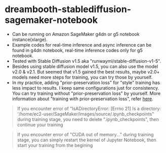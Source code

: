 # dreambooth-stablediffusion-sagemaker-notebook  
 
* Can be running on Amazon SageMaker g4dn or g5 notebook instance(xlarge).
* Example codes for real-time inference and async inference can be found in g4dn notebook, real-time inference codes only for g5 notebook.
* Tested with Stable Diffusion v1.5 aka "runwayml/stable-diffusion-v1-5".
* Besides using stable diffusion model v1.5, you can also use the model v2.0 & v2.1. But seemed that v1.5 gained the best results, maybe v2.0+ models need more steps for training, you can try those by yourself.
* In my practice, adding "prior-preservation loss" for "style" training has less impact to results. I keep same configurations just for consistency. You can try training without "prior-preservation loss" by yourself. More information about "training with prior-preservation loss", refer [here](https://github.com/huggingface/diffusers/tree/main/examples/dreambooth#training-with-prior-preservation-loss).  


> If you encounter error of "IsADirectoryError: [Errno 21] Is a directory: '/home/ec2-user/SageMaker/images/source/.ipynb_checkpoints" during training stage, you need to delete ".ipynb_checkpoints", then continue your training  

> If you encounter error of "CUDA out of memory..." during training stage, you can simply restart the kernel of Jupyter Notebook, then start your training from the begining

